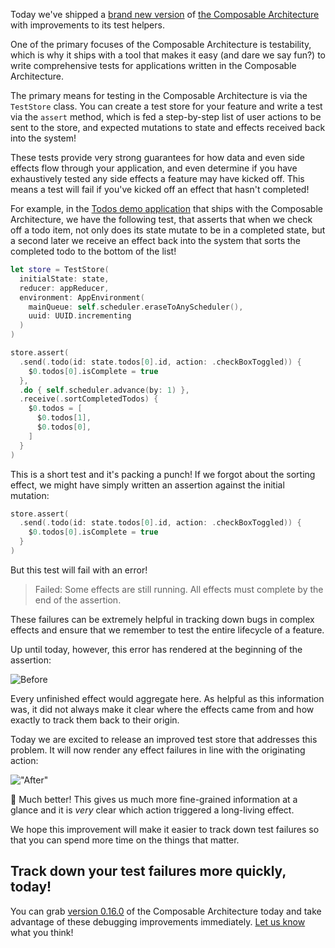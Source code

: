 Today we've shipped a [brand new version](https://github.com/pointfreeco/swift-composable-architecture/releases/tag/0.16.0) of [the Composable Architecture](https://github.com/pointfreeco/swift-composable-architecture) with improvements to its test helpers.

One of the primary focuses of the Composable Architecture is testability, which is why it ships with a tool that makes it easy (and dare we say fun?) to write comprehensive tests for applications written in the Composable Architecture.

The primary means for testing in the Composable Architecture is via the `TestStore` class. You can create a test store for your feature and write a test via the `assert` method, which is fed a step-by-step list of user actions to be sent to the store, and expected mutations to state and effects received back into the system!

These tests provide very strong guarantees for how data and even side effects flow through your application, and even determine if you have exhaustively tested any side effects a feature may have kicked off. This means a test will fail if you've kicked off an effect that hasn't completed!

For example, in the [Todos demo application](https://github.com/pointfreeco/swift-composable-architecture/blob/main/Examples/Todos/README.md) that ships with the Composable Architecture, we have the following test, that asserts that when we check off a todo item, not only does its state mutate to be in a completed state, but a second later we receive an effect back into the system that sorts the completed todo to the bottom of the list!

```swift
let store = TestStore(
  initialState: state,
  reducer: appReducer,
  environment: AppEnvironment(
    mainQueue: self.scheduler.eraseToAnyScheduler(),
    uuid: UUID.incrementing
  )
)

store.assert(
  .send(.todo(id: state.todos[0].id, action: .checkBoxToggled)) {
    $0.todos[0].isComplete = true
  },
  .do { self.scheduler.advance(by: 1) },
  .receive(.sortCompletedTodos) {
    $0.todos = [
      $0.todos[1],
      $0.todos[0],
    ]
  }
)
```

This is a short test and it's packing a punch! If we forgot about the sorting effect, we might have simply written an assertion against the initial mutation:

```swift
store.assert(
  .send(.todo(id: state.todos[0].id, action: .checkBoxToggled)) {
    $0.todos[0].isComplete = true
  }
)
```

But this test will fail with an error!

> Failed: Some effects are still running. All effects must complete by the end of the assertion.

These failures can be extremely helpful in tracking down bugs in complex effects and ensure that we remember to test the entire lifecycle of a feature.

Up until today, however, this error has rendered at the beginning of the assertion:

![Before](https://user-images.githubusercontent.com/658/110347127-4de1da80-7ffe-11eb-846e-5bd9e4c16beb.png)

Every unfinished effect would aggregate here. As helpful as this information was, it did not always make it clear where the effects came from and how exactly to track them back to their origin.

Today we are excited to release an improved test store that addresses this problem. It will now render any effect failures in line with the originating action:
            
!["After"](https://user-images.githubusercontent.com/658/110347138-51756180-7ffe-11eb-9dbd-b6f8915a475f.png)

🥳 Much better! This gives us much more fine-grained information at a glance and it is _very_ clear which action triggered a long-living effect.

We hope this improvement will make it easier to track down test failures so that you can spend more time on the things that matter.

## Track down your test failures more quickly, today!

You can grab [version 0.16.0](https://github.com/pointfreeco/swift-composable-architecture/releases/tag/0.16.0) of the Composable Architecture today and take advantage of these debugging improvements immediately. [Let us know](https://twitter.com/pointfreeco) what you think!
